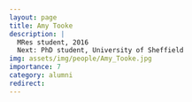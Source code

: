 ```yaml
---
layout: page
title: Amy Tooke
description: |
  MRes student, 2016
  Next: PhD student, University of Sheffield
img: assets/img/people/Amy_Tooke.jpg
importance: 7
category: alumni
redirect: 
---
```

